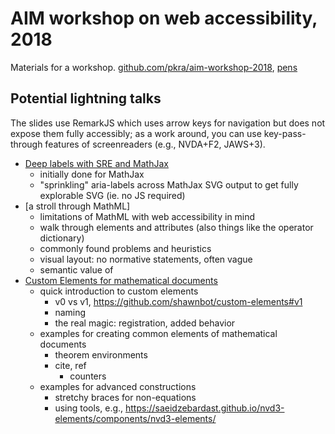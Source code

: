 # AIM workshop on web accessibility, 2018

Materials for a workshop. [github.com/pkra/aim-workshop-2018](https://github.com/pkra/aim-workshop-2018), [pens]()

## Potential lightning talks

The slides use RemarkJS which uses arrow keys for navigation but does not expose them fully accessibly; as a work around, you can use key-pass-through features of screenreaders (e.g., NVDA+F2, JAWS+3).

* [Deep labels with SRE and MathJax](./deeplabels)
  * initially done for MathJax
  * "sprinkling" aria-labels across MathJax SVG output to get fully explorable SVG (ie. no JS required)
* [a stroll through MathML]
  * limitations of MathML with web accessibility in mind
  * walk through elements and attributes (also things like the operator dictionary)
  * commonly found problems and heuristics
  * visual layout: no normative statements, often vague
  * semantic value of
* [Custom Elements for mathematical documents](./customelements)
  * quick introduction to custom elements
    * v0 vs v1, https://github.com/shawnbot/custom-elements#v1
    * naming
    * the real magic: registration, added behavior
  * examples for creating common elements of mathematical documents
    * theorem environments
    * cite, ref
      * counters
  * examples for advanced constructions
    * stretchy braces for non-equations
    * using tools, e.g., https://saeidzebardast.github.io/nvd3-elements/components/nvd3-elements/
